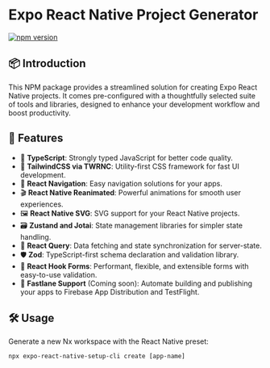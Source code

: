 # Expo React Native Project Generator

[![npm version](https://badge.fury.io/js/nx-react-native-cli.svg)](https://www.npmjs.com/package/nx-react-native-cli)

## 📦 Introduction

This NPM package provides a streamlined solution for creating Expo React Native projects. It comes pre-configured with a thoughtfully selected suite of tools and libraries, designed to enhance your development workflow and boost productivity.

## 🚀 Features

- 🔷 **TypeScript**: Strongly typed JavaScript for better code quality.
- 🎨 **TailwindCSS via TWRNC**: Utility-first CSS framework for fast UI development.
- 🧭 **React Navigation**: Easy navigation solutions for your apps.
- 🎬 **React Native Reanimated**: Powerful animations for smooth user experiences.
- 🖼️ **React Native SVG**: SVG support for your React Native projects.
- 🗃️ **Zustand and Jotai**: State management libraries for simpler state handling.
- 🔄 **React Query**: Data fetching and state synchronization for server-state.
- 🛡️ **Zod**: TypeScript-first schema declaration and validation library.
- 📝 **React Hook Forms**: Performant, flexible, and extensible forms with easy-to-use validation.
- 🚀 **Fastlane Support** (Coming soon): Automate building and publishing your apps to Firebase App Distribution and TestFlight.

<h2 id="🛠-usage">🛠 Usage</h2>
<p>Generate a new Nx workspace with the React Native preset:</p>
<pre><code class="language-bash">npx expo-react-native-setup-cli create [app-name]
</code></pre>

